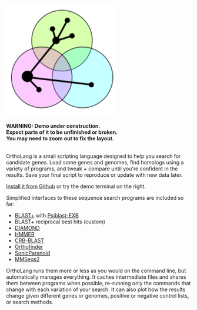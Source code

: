 <div id="intropitch">
<img src="/static/ortholang.png" style="width:300px;"></img>
<!-- There's more than one way to get there.<br/> -->
<!-- Combine and compare sequence searches.<br/> -->
<!-- Quickly try altnernative workflows.<br/> -->
<!-- Compare and combine searches.<br/> -->
<!-- Find a <b>R</b>apid, <b>R</b>obust, <b>R</b>eproducible<br/> -->
<!-- Find a rapid, robust, reproducible<br/>
route to your candidate genes! -->
</div>

<br/>
<div id="devwarning">
<b>WARNING: Demo under construction.
<br/>
Expect parts of it to be unfinished or broken.
<br/>
You may need to zoom out to fix the layout.</b>
<br/>
</div>
<br/>

OrthoLang is a small scripting language designed to help you search for candidate genes.
Load some genes and genomes,
find homologs using a variety of programs,
and tweak + compare until you're confident in the results.
Save your final script to reproduce or update with new data later.

[Install it from Github][1] or try the demo terminal on the right.

Simplified interfaces to these sequence search programs are included so far:

- [BLAST+][5] with [Psiblast-EXB][12]
- BLAST+ reciprocal best hits (custom)
- [DIAMOND][6]
- [HMMER][7]
- [CRB-BLAST][8]
- [Orthofinder][9]
- [SonicParanoid][10]
- [MMSeqs2][11]

OrthoLang runs them more or less as you would on the command line, but automatically manages everything.
It caches intermediate files and shares them between programs when possible,
re-running only the commands that change with each variation of your search.
It can also plot how the results change given different genes or genomes, positive or negative control lists,
or search methods.

<!-- And if you need to customize the script beyond what OrthoLang can do,
combine it with other programs or manually inspect the output files.
_Your collaborators will still be grateful that you partially automated it!_ -->

<!--
Scripting makes it easier for you to compare search methods now,
and easier for others to build on your work later.
If you need to customize the script beyond what `ortholang` can do, combine it with something else:
call your code from `ortholang`, call `ortholang` from your code, or work with the output files manually.

## Quick Start

The fastest way to start is probably to skip back and forth between the Examples and Tutorial.
Read the tutorial and look for each new concept in the examples,
or play with the examples and read the tutorial as needed when they don't do what you expect.
-->

[1]: https://github.com/jefdaj/ortholang
[5]: https://blast.ncbi.nlm.nih.gov/Blast.cgi?CMD=Web&PAGE_TYPE=BlastDocs&DOC_TYPE=Download
[6]: https://github.com/bbuchfink/diamond
[7]: http://hmmer.org/
[8]: https://github.com/cboursnell/crb-blast
[9]: https://github.com/davidemms/OrthoFinder
[10]: http://iwasakilab.bs.s.u-tokyo.ac.jp/sonicparanoid/
[11]: https://github.com/soedinglab/MMseqs2
[12]: https://github.com/kyungtaekLIM/PSI-BLASTexB
